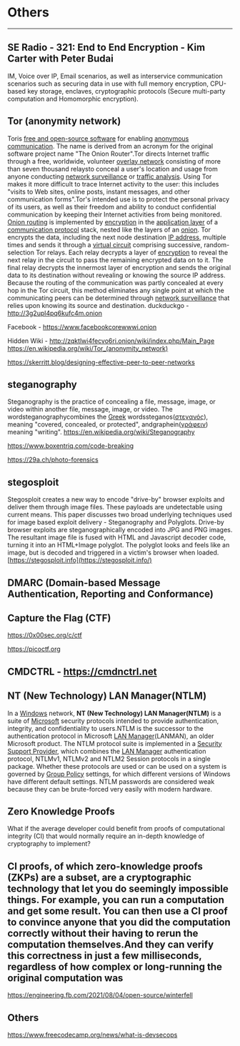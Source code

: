 # Others

---

## SE Radio - 321: End to End Encryption - Kim Carter with Peter Budai

IM, Voice over IP, Email scenarios, as well as interservice communication scenarios such as securing data in use with full memory encryption, CPU-based key storage, enclaves, cryptographic protocols (Secure multi-party computation and Homomorphic encryption).

## Tor (anonymity network)

Toris [free and open-source software](https://en.wikipedia.org/wiki/Free_and_open-source_software) for enabling [anonymous communication](https://en.wikipedia.org/wiki/Internet_anonymity). The name is derived from an acronym for the original software project name "The Onion Router".Tor directs Internet traffic through a free, worldwide, volunteer [overlay network](https://en.wikipedia.org/wiki/Overlay_network) consisting of more than seven thousand relaysto conceal a user's location and usage from anyone conducting [network surveillance](https://en.wikipedia.org/wiki/Computer_surveillance#Network_surveillance) or [traffic analysis](https://en.wikipedia.org/wiki/Traffic_analysis#In_computer_security). Using Tor makes it more difficult to trace Internet activity to the user: this includes "visits to Web sites, online posts, instant messages, and other communication forms".Tor's intended use is to protect the personal privacy of its users, as well as their freedom and ability to conduct confidential communication by keeping their Internet activities from being monitored.
[Onion routing](https://en.wikipedia.org/wiki/Onion_routing) is implemented by [encryption](https://en.wikipedia.org/wiki/Encryption) in the [application layer](https://en.wikipedia.org/wiki/Application_layer) of a [communication protocol](https://en.wikipedia.org/wiki/Communication_protocol) stack, nested like the layers of an [onion](https://en.wikipedia.org/wiki/Onion). Tor encrypts the data, including the next node destination [IP address](https://en.wikipedia.org/wiki/IP_address), multiple times and sends it through a [virtual circuit](https://en.wikipedia.org/wiki/Virtual_circuit) comprising successive, random-selection Tor relays. Each relay decrypts a layer of [encryption](https://en.wikipedia.org/wiki/Encryption) to reveal the next relay in the circuit to pass the remaining encrypted data on to it. The final relay decrypts the innermost layer of encryption and sends the original data to its destination without revealing or knowing the source IP address. Because the routing of the communication was partly concealed at every hop in the Tor circuit, this method eliminates any single point at which the communicating peers can be determined through [network surveillance](https://en.wikipedia.org/wiki/Computer_and_network_surveillance) that relies upon knowing its source and destination.
duckduckgo - <http://3g2upl4pq6kufc4m.onion>

Facebook - <https://www.facebookcorewwwi.onion>

Hidden Wiki - <http://zqktlwi4fecvo6ri.onion/wiki/index.php/Main_Page>
<https://en.wikipedia.org/wiki/Tor_(anonymity_network)>

<https://skerritt.blog/designing-effective-peer-to-peer-networks>

## steganography

Steganography is the practice of concealing a file, message, image, or video within another file, message, image, or video. The wordsteganographycombines the [Greek](https://en.wikipedia.org/wiki/Greek_language) wordssteganos([στεγανός](https://en.wiktionary.org/wiki/%CF%83%CF%84%CE%B5%CE%B3%CE%B1%CE%BD%CF%8C%CF%82#Greek)), meaning "covered, concealed, or protected", andgraphein([γράφειν](https://en.wiktionary.org/wiki/%CE%B3%CF%81%CE%AC%CF%86%CE%B5%CE%B9%CE%BD#Greek)) meaning "writing".
<https://en.wikipedia.org/wiki/Steganography>

<https://www.boxentriq.com/code-breaking>

<https://29a.ch/photo-forensics>

## stegosploit

Stegosploit creates a new way to encode "drive-by" browser exploits and deliver them through image files. These payloads are undetectable using current means. This paper discusses two broad underlying techniques used for image based exploit delivery - Steganography and Polyglots. Drive-by browser exploits are steganographically encoded into JPG and PNG images. The resultant image file is fused with HTML and Javascript decoder code, turning it into an HTML+Image polyglot. The polyglot looks and feels like an image, but is decoded and triggered in a victim's browser when loaded.
[https://stegosploit.info](https://stegosploit.info/)

## DMARC (Domain-based Message Authentication, Reporting and Conformance)

## Capture the Flag (CTF)

<https://0x00sec.org/c/ctf>

<https://picoctf.org>

## CMDCTRL - <https://cmdnctrl.net>

## NT (New Technology) LAN Manager(NTLM)

In a [Windows](https://www.wikiwand.com/en/Microsoft_Windows) network, **NT (New Technology) LAN Manager(NTLM)** is a suite of [Microsoft](https://www.wikiwand.com/en/Microsoft) security protocols intended to provide authentication, integrity, and confidentiality to users.NTLM is the successor to the authentication protocol in Microsoft [LAN Manager](https://www.wikiwand.com/en/LAN_Manager)(LANMAN), an older Microsoft product. The NTLM protocol suite is implemented in a [Security Support Provider](https://www.wikiwand.com/en/SSPI#Windows_SSPs), which combines the [LAN Manager](https://www.wikiwand.com/en/LAN_Manager) authentication protocol, NTLMv1, NTLMv2 and NTLM2 Session protocols in a single package. Whether these protocols are used or can be used on a system is governed by [Group Policy](https://www.wikiwand.com/en/Group_Policy) settings, for which different versions of Windows have different default settings. NTLM passwords are considered weak because they can be brute-forced very easily with modern hardware.

## Zero Knowledge Proofs

What if the average developer could benefit from proofs of computational integrity (CI) that would normally require an in-depth knowledge of cryptography to implement?

## CI proofs, of which zero-knowledge proofs (ZKPs) are a subset, are a cryptographic technology that let you do seemingly impossible things. For example, you can run a computation and get some result. You can then use a CI proof to convince anyone that you did the computation correctly without their having to rerun the computation themselves.And they can verify this correctness in just a few milliseconds, regardless of how complex or long-running the original computation was

<https://engineering.fb.com/2021/08/04/open-source/winterfell>

## Others

<https://www.freecodecamp.org/news/what-is-devsecops>
